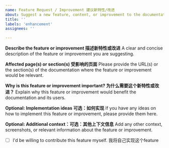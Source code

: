 ```yaml
---
name: Feature Request / Improvement 建议新特性/改进
about: Suggest a new feature, content, or improvement to the documentation 建议文档中的新特性/新内容/现有内容的改进
title: ''
labels: 'enhancement'
assignees: ''

---
```


**Describe the feature or improvement 描述新特性或改进**
A clear and concise description of the feature or improvement you are suggesting.

**Affected page(s) or section(s) 受影响的页面**
Please provide the URL(s) or the section(s) of the documentation where the feature or improvement would be relevant.

**Why is this feature or improvement important? 为什么需要这个新特性或改进？**
Explain why this feature or improvement would benefit the documentation and its users.

**Optional: Implementation ideas 可选：如何实现**
If you have any ideas on how to implement this feature or improvement, please provide them here.

**Optional: Additional context：可选：其他上下文信息**
Add any other context, screenshots, or relevant information about the feature or improvement.

- [ ] I'd be willing to contribute this feature myself. 我将自己实现这个feature
